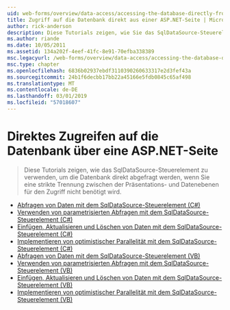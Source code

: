 ```yaml
---
uid: web-forms/overview/data-access/accessing-the-database-directly-from-an-aspnet-page/index
title: Zugriff auf die Datenbank direkt aus einer ASP.NET-Seite | Microsoft-Dokumentation
author: rick-anderson
description: Diese Tutorials zeigen, wie Sie das SqlDataSource-Steuerelement zu verwenden, um die Datenbank direkt abgefragt werden, wenn Sie eine strikte Trennung der Präsentation und Daten nicht benötigt wird...
ms.author: riande
ms.date: 10/05/2011
ms.assetid: 134a202f-4eef-41fc-8e91-70efba338389
msc.legacyurl: /web-forms/overview/data-access/accessing-the-database-directly-from-an-aspnet-page
msc.type: chapter
ms.openlocfilehash: 6836b02937ebdf3110390260633317e2d3fef43a
ms.sourcegitcommit: 24b1f6decbb17bb22a45166e5fdb0845c65af498
ms.translationtype: MT
ms.contentlocale: de-DE
ms.lasthandoff: 03/01/2019
ms.locfileid: "57018607"
---
```

<a name="accessing-the-database-directly-from-an-aspnet-page"></a>Direktes Zugreifen auf die Datenbank über eine ASP.NET-Seite
====================
> Diese Tutorials zeigen, wie das SqlDataSource-Steuerelement zu verwenden, um die Datenbank direkt abgefragt werden, wenn Sie eine strikte Trennung zwischen der Präsentations- und Datenebenen für den Zugriff nicht benötigt wird.


- [Abfragen von Daten mit dem SqlDataSource-Steuerelement (C#)](querying-data-with-the-sqldatasource-control-cs.md)
- [Verwenden von parametrisierten Abfragen mit dem SqlDataSource-Steuerelement (C#)](using-parameterized-queries-with-the-sqldatasource-cs.md)
- [Einfügen, Aktualisieren und Löschen von Daten mit dem SqlDataSource-Steuerelement (C#)](inserting-updating-and-deleting-data-with-the-sqldatasource-cs.md)
- [Implementieren von optimistischer Parallelität mit dem SqlDataSource-Steuerelement (C#)](implementing-optimistic-concurrency-with-the-sqldatasource-cs.md)
- [Abfragen von Daten mit dem SqlDataSource-Steuerelement (VB)](querying-data-with-the-sqldatasource-control-vb.md)
- [Verwenden von parametrisierten Abfragen mit dem SqlDataSource-Steuerelement (VB)](using-parameterized-queries-with-the-sqldatasource-vb.md)
- [Einfügen, Aktualisieren und Löschen von Daten mit dem SqlDataSource-Steuerelement (VB)](inserting-updating-and-deleting-data-with-the-sqldatasource-vb.md)
- [Implementieren von optimistischer Parallelität mit dem SqlDataSource-Steuerelement (VB)](implementing-optimistic-concurrency-with-the-sqldatasource-vb.md)
